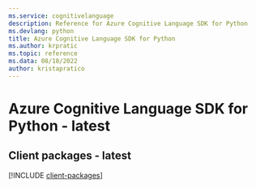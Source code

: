```yaml
---
ms.service: cognitivelanguage
description: Reference for Azure Cognitive Language SDK for Python
ms.devlang: python
title: Azure Cognitive Language SDK for Python
ms.author: krpratic
ms.topic: reference
ms.data: 08/18/2022
author: kristapratico
---
```

# Azure Cognitive Language SDK for Python - latest

## Client packages - latest
[!INCLUDE [client-packages](cognitive-language-client-index.md)]